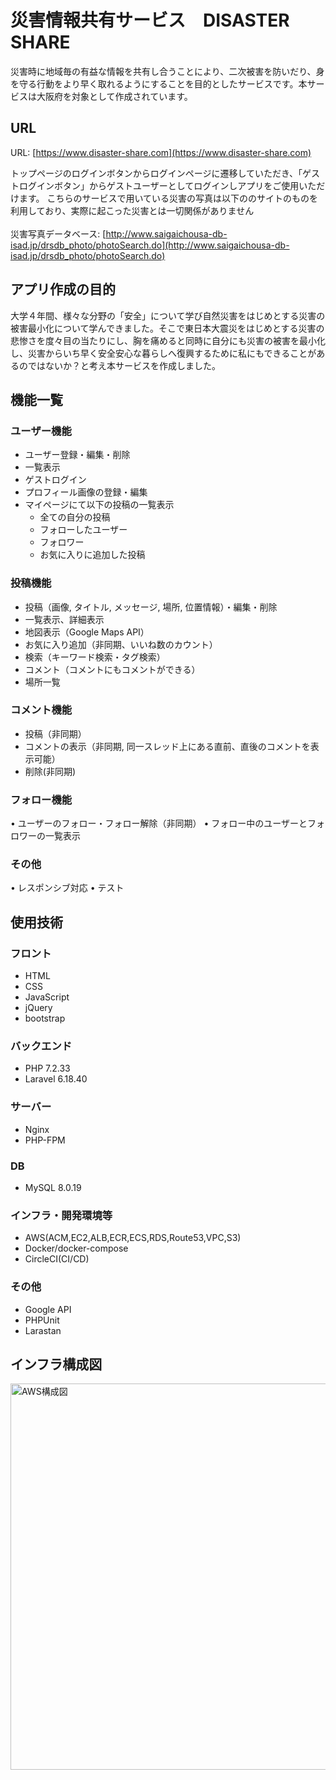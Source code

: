 <!-- <p align="center"><img src="https://laravel.com/assets/img/components/logo-laravel.svg"></p>

<p align="center">
<a href="https://travis-ci.org/laravel/framework"><img src="https://travis-ci.org/laravel/framework.svg" alt="Build Status"></a>
<a href="https://packagist.org/packages/laravel/framework"><img src="https://poser.pugx.org/laravel/framework/d/total.svg" alt="Total Downloads"></a>
<a href="https://packagist.org/packages/laravel/framework"><img src="https://poser.pugx.org/laravel/framework/v/stable.svg" alt="Latest Stable Version"></a>
<a href="https://packagist.org/packages/laravel/framework"><img src="https://poser.pugx.org/laravel/framework/license.svg" alt="License"></a>
</p> -->

# 災害情報共有サービス　DISASTER SHARE

災害時に地域毎の有益な情報を共有し合うことにより、二次被害を防いだり、身を守る行動をより早く取れるようにすることを目的としたサービスです。本サービスは大阪府を対象として作成されています。
<!-- Laravel is a web application framework with expressive, elegant syntax. We believe development must be an enjoyable and creative experience to be truly fulfilling. Laravel attempts to take the pain out of development by easing common tasks used in the majority of web projects, such as: -->

## URL
URL: [https://www.disaster-share.com](https://www.disaster-share.com)
<!-- - [Simple, fast routing engine](https://laravel.com/docs/routing).
- [Powerful dependency injection container](https://laravel.com/docs/container).
- Multiple back-ends for [session](https://laravel.com/docs/session) and [cache](https://laravel.com/docs/cache) storage.
- Expressive, intuitive [database ORM](https://laravel.com/docs/eloquent).
- Database agnostic [schema migrations](https://laravel.com/docs/migrations).
- [Robust background job processing](https://laravel.com/docs/queues).
- [Real-time event broadcasting](https://laravel.com/docs/broadcasting). -->
トップページのログインボタンからログインページに遷移していただき、「ゲストログインボタン」からゲストユーザーとしてログインしアプリをご使用いただけます。
こちらのサービスで用いている災害の写真は以下ののサイトのものを利用しており、実際に起こった災害とは一切関係がありません<br>                                                
災害写真データベース: [http://www.saigaichousa-db-isad.jp/drsdb_photo/photoSearch.do](http://www.saigaichousa-db-isad.jp/drsdb_photo/photoSearch.do)


<!-- Laravel is accessible, yet powerful, providing tools needed for large, robust applications. -->

## アプリ作成の目的

<!-- Laravel has the most extensive and thorough [documentation](https://laravel.com/docs) and video tutorial library of any modern web application framework, making it a breeze to get started learning the framework.

If you're not in the mood to read, [Laracasts](https://laracasts.com) contains over 1100 video tutorials on a range of topics including Laravel, modern PHP, unit testing, JavaScript, and more. Boost the skill level of yourself and your entire team by digging into our comprehensive video library. -->
大学４年間、様々な分野の「安全」について学び自然災害をはじめとする災害の被害最小化について学んできました。そこで東日本大震災をはじめとする災害の悲惨さを度々目の当たりにし、胸を痛めると同時に自分にも災害の被害を最小化し、災害からいち早く安全安心な暮らしへ復興するために私にもできることがあるのではないか？と考え本サービスを作成しました。
<!-- ## 工夫した点
・無限コメント機能
・CI/CDパイプラインの構築 -->


## 機能一覧
### ユーザー機能
- ユーザー登録・編集・削除
- 一覧表示
- ゲストログイン
- プロフィール画像の登録・編集
- マイページにて以下の投稿の一覧表示
    - 全ての自分の投稿
    - フォローしたユーザー
    - フォロワー
    - お気に入りに追加した投稿
### 投稿機能
- 投稿（画像, タイトル, メッセージ, 場所, 位置情報）・編集・削除
- 一覧表示、詳細表示
- 地図表示（Google Maps API）
- お気に入り追加（非同期、いいね数のカウント）
- 検索（キーワード検索・タグ検索）
- コメント（コメントにもコメントができる）
- 場所一覧
### コメント機能
- 投稿（非同期）
- コメントの表示（非同期, 同一スレッド上にある直前、直後のコメントを表示可能）
- 削除(非同期)
### フォロー機能
•	ユーザーのフォロー・フォロー解除（非同期）
•	フォロー中のユーザーとフォロワーの一覧表示
### その他
•	レスポンシブ対応
•	テスト

<!-- ## Laravel Sponsors -->
## 使用技術
### フロント
- HTML
- CSS
- JavaScript
- jQuery
- bootstrap
### バックエンド
- PHP 7.2.33
- Laravel 6.18.40
### サーバー
- Nginx
- PHP-FPM

### DB
- MySQL 8.0.19
### インフラ・開発環境等
- AWS(ACM,EC2,ALB,ECR,ECS,RDS,Route53,VPC,S3)
- Docker/docker-compose
- CircleCI(CI/CD)
### その他
- Google API
- PHPUnit
- Larastan

<!-- We would like to extend our thanks to the following sponsors for helping fund on-going Laravel development. If you are interested in becoming a sponsor, please visit the Laravel [Patreon page](https://patreon.com/taylorotwell): -->

<!-- - **[Vehikl](https://vehikl.com/)**
- **[Tighten Co.](https://tighten.co)**
- **[British Software Development](https://www.britishsoftware.co)**
- [Fragrantica](https://www.fragrantica.com)
- [SOFTonSOFA](https://softonsofa.com/)
- [User10](https://user10.com)
- [Soumettre.fr](https://soumettre.fr/)
- [CodeBrisk](https://codebrisk.com)
- [1Forge](https://1forge.com)
- [TECPRESSO](https://tecpresso.co.jp/)
- [Pulse Storm](http://www.pulsestorm.net/)
- [Runtime Converter](http://runtimeconverter.com/)
- [WebL'Agence](https://weblagence.com/) -->

## インフラ構成図
<img width="618" alt="AWS構成図" src="https://user-images.githubusercontent.com/47106952/96061588-94f3f580-0ece-11eb-8afc-2f7db68f278e.png">

<!-- ## Contributing

Thank you for considering contributing to the Laravel framework! The contribution guide can be found in the [Laravel documentation](https://laravel.com/docs/contributions).

## Security Vulnerabilities

If you discover a security vulnerability within Laravel, please send an e-mail to Taylor Otwell via [taylor@laravel.com](mailto:taylor@laravel.com). All security vulnerabilities will be promptly addressed.

## License

The Laravel framework is open-sourced software licensed under the [MIT license](https://opensource.org/licenses/MIT). -->
